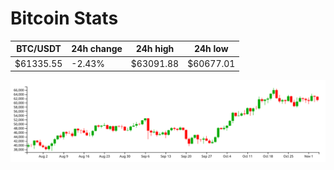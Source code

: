 # Bitcoin Stats

BTC/USDT|24h change|24h high|24h low|
|---|---|---|---|
|$61335.55|-2.43%|$63091.88|$60677.01|

<img src="./chart.svg">
